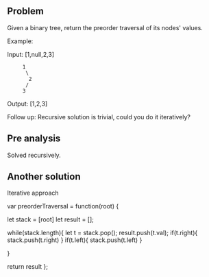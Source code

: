 ## Problem

Given a binary tree, return the preorder traversal of its nodes' values.

Example:

Input: [1,null,2,3]

         1
          \
           2
          /
         3

Output: [1,2,3]

Follow up: Recursive solution is trivial, could you do it iteratively?

## Pre analysis

Solved recursively.

## Another solution

Iterative approach

var preorderTraversal = function(root) {
  
 let stack = [root]
let result = [];
  
 while(stack.length){
let t = stack.pop();
result.push(t.val);
if(t.right){
stack.push(t.right)
}
if(t.left){
stack.push(t.left)
}
  
 }
  
  
 return result
};
